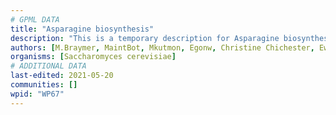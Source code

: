 ```yaml
---
# GPML DATA
title: "Asparagine biosynthesis"
description: "This is a temporary description for Asparagine biosynthesis"
authors: [M.Braymer, MaintBot, Mkutmon, Egonw, Christine Chichester, Eweitz]
organisms: [Saccharomyces cerevisiae]
# ADDITIONAL DATA
last-edited: 2021-05-20
communities: []
wpid: "WP67"
---
```


